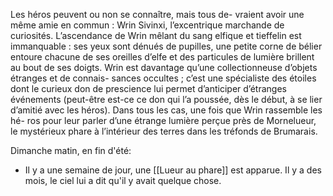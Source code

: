 Les héros peuvent ou non se connaître, mais tous de- vraient avoir une même amie en commun : Wrin Sivinxi, l’excentrique marchande de curiosités. L’ascendance de Wrin mêlant du sang elfique et tieffelin est immanquable : ses yeux sont dénués de pupilles, une petite corne de bélier entoure chacune de ses oreilles d’elfe et des particules de lumière brillent au bout de ses doigts. Wrin est davantage qu’une collectionneuse d’objets étranges et de connais- sances occultes ; c’est une spécialiste des étoiles dont le curieux don de prescience lui permet d’anticiper d’étranges événements (peut-être est-ce ce don qui l’a poussée, dès le début, à se lier d’amitié avec les héros). Dans tous les cas, une fois que Wrin rassemble les hé- ros pour leur parler d’une étrange lumière perçue près de Mornelueur, le mystérieux phare à l’intérieur des terres dans les tréfonds de Brumarais.


Dimanche matin, en fin d'été:
- Il y a une semaine de jour, une [[Lueur au phare]] est apparue. Il y a des mois, le ciel lui a dit qu'il y avait quelque chose. 